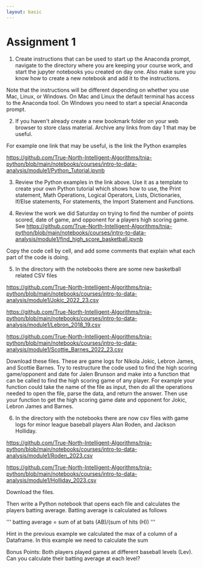 ```yaml
---
layout: basic
---
```


# Assignment 1


1.  Create instructions that can be used to start up the Anaconda prompt, navigate to the directory where you are keeping your course work, and start the jupyter notebooks you created on day one.  Also make sure you know how to create a new notebook and add it to the instructions.  

Note that the instructions will be different depending on whether you use Mac, Linux, or Windows.  On Mac and Linux the default terminal has access to the Anaconda tool.  On Windows you need to start a special Anaconda prompt. 

2.  If you haven't already create a new bookmark folder on your web browser to store class material.  Archive any links from day 1 that may be useful.

For example one link that may be useful, is the link the Python examples 

https://github.com/True-North-Intelligent-Algorithms/tnia-python/blob/main/notebooks/courses/intro-to-data-analysis/module1/Python_Tutorial.ipynb

3.  Review the Python examples in the link above.  Use it as a template to create your own Python tutorial which shows how to use, the Print statement, Math Operations, Logical Operators, Lists, Dictionaries, If/Else statements, For statements, the Import Statement and Functions.   

4.  Review the work we did Saturday on trying to find the number of points scored, date of game, and opponent for a players high scoring game.  See https://github.com/True-North-Intelligent-Algorithms/tnia-python/blob/main/notebooks/courses/intro-to-data-analysis/module1/find_high_score_basketball.ipynb

Copy the code cell by cell, and add some comments that explain what each part of the code is doing.  

5.  In the directory with the notebooks there are some new basketball related CSV files

https://github.com/True-North-Intelligent-Algorithms/tnia-python/blob/main/notebooks/courses/intro-to-data-analysis/module1/Jokic_2022_23.csv

https://github.com/True-North-Intelligent-Algorithms/tnia-python/blob/main/notebooks/courses/intro-to-data-analysis/module1/Lebron_2018_19.csv

https://github.com/True-North-Intelligent-Algorithms/tnia-python/blob/main/notebooks/courses/intro-to-data-analysis/module1/Scottie_Barnes_2022_23.csv

Download these files.  These are game logs for Nikola Jokic, Lebron James, and Scottie Barnes.  Try to restructure the code used to find the high scoring game/opponent and date for Jalen Brunson and make into a function that can be called to find the high scoring game of any player.  For example your function could take the name of the file as input, then do all the operations needed to open the file, parse the data, and return the answer.  Then use your function to get the high scoring game date and opponent for Jokic, Lebron James and Barnes. 

6.  In the directory with the notebooks there are now csv files with game logs for minor league baseball players Alan Roden, and Jackson Holliday.  

https://github.com/True-North-Intelligent-Algorithms/tnia-python/blob/main/notebooks/courses/intro-to-data-analysis/module1/Roden_2023.csv

https://github.com/True-North-Intelligent-Algorithms/tnia-python/blob/main/notebooks/courses/intro-to-data-analysis/module1/Holliday_2023.csv


Download the files.  

Then write a Python notebook that opens each file and calculates the players batting average.  Batting average is calculated as follows

'''
batting average = sum of at bats (AB)/(sum of hits (H))
'''

Hint in the previous example we calculated the max of a column of a Dataframe.  In this example we need to calculate the sum

Bonus Points:  Both players played games at different baseball levels (Lev).  Can you calculate their batting average at each level?



